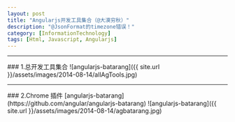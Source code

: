 ```yaml
---
layout: post
title: "Angularjs开发工具集合（@大漠穷秋）"
description: "@JsonFormat的timezone错误！"
category: [InformationTechnology]
tags: [Html, Javascript, Angularjs]
---
```


<hr/>
### 1.总开发工具集合
![angularjs-batarang]({{ site.url }}/assets/images/2014-08-14/allAgTools.jpg)
<hr/>
### 2.Chrome 插件 [angularjs-batarang](https://github.com/angular/angularjs-batarang)
![angularjs-batarang]({{ site.url }}/assets/images/2014-08-14/agbatarang.jpg)
